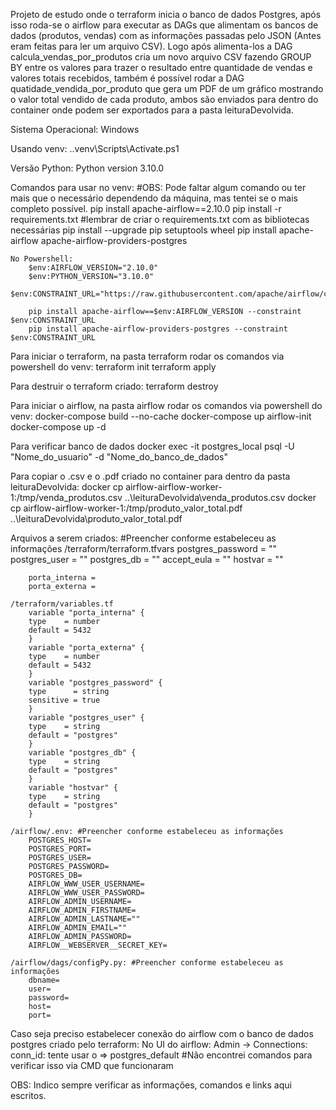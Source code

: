 Projeto de estudo onde o terraform inicia o banco de dados Postgres, após isso roda-se o airflow para executar as DAGs que alimentam os bancos de dados (produtos, vendas) com as informações passadas pelo JSON (Antes eram feitas para ler um arquivo CSV). Logo após alimenta-los a DAG calcula_vendas_por_produtos cria um novo arquivo CSV fazendo GROUP BY entre os valores para trazer o resultado entre quantidade de vendas e valores totais recebidos, também é possível rodar a DAG quatidade_vendida_por_produto que gera um PDF de um gráfico mostrando o valor total vendido de cada produto, ambos são enviados para dentro do container onde podem ser exportados para a pasta leituraDevolvida.

Sistema Operacional:
    Windows

Usando venv:
    .\.venv\Scripts\Activate.ps1

Versão Python:
    Python version 3.10.0

Comandos para usar no venv: #OBS: Pode faltar algum comando ou ter mais que o necessário dependendo da máquina, mas tentei se o mais completo possível.
    pip install apache-airflow==2.10.0
    pip install -r requirements.txt  #lembrar de criar o requirements.txt com as bibliotecas necessárias
    pip install --upgrade pip setuptools wheel
    pip install apache-airflow apache-airflow-providers-postgres

    No Powershell:
        $env:AIRFLOW_VERSION="2.10.0"
        $env:PYTHON_VERSION="3.10.0"
        $env:CONSTRAINT_URL="https://raw.githubusercontent.com/apache/airflow/constraints-$($env:AIRFLOW_VERSION)/constraints-$($env:PYTHON_VERSION).txt"

        pip install apache-airflow==$env:AIRFLOW_VERSION --constraint $env:CONSTRAINT_URL
        pip install apache-airflow-providers-postgres --constraint $env:CONSTRAINT_URL

Para iniciar o terraform, na pasta terraform rodar os comandos via powershell do venv:
    terraform init
    terraform apply

Para destruir o terraform criado:
    terraform destroy

Para iniciar o airflow, na pasta airflow rodar os comandos via powershell do venv:
    docker-compose build --no-cache
    docker-compose up airflow-init
    docker-compose up -d

Para verificar banco de dados
    docker exec -it postgres_local psql -U "Nome_do_usuario" -d "Nome_do_banco_de_dados"

Para copiar o .csv e o .pdf criado no container para dentro da pasta leituraDevolvida:
    docker cp airflow-airflow-worker-1:/tmp/venda_produtos.csv ..\leituraDevolvida\venda_produtos.csv
    docker cp airflow-airflow-worker-1:/tmp/produto_valor_total.pdf ..\leituraDevolvida\produto_valor_total.pdf

Arquivos a serem criados: #Preencher conforme estabeleceu as informações
    /terraform/terraform.tfvars
        postgres_password = ""
        postgres_user     = ""
        postgres_db       = ""
        accept_eula = ""
        hostvar     = ""

        porta_interna = 
        porta_externa = 

    /terraform/variables.tf
        variable "porta_interna" {
        type    = number
        default = 5432
        }
        variable "porta_externa" {
        type    = number
        default = 5432
        }
        variable "postgres_password" {
        type      = string
        sensitive = true
        }
        variable "postgres_user" {
        type    = string
        default = "postgres"
        }
        variable "postgres_db" {
        type    = string
        default = "postgres"
        }
        variable "hostvar" {
        type    = string
        default = "postgres"
        }

    /airflow/.env: #Preencher conforme estabeleceu as informações
        POSTGRES_HOST=
        POSTGRES_PORT=
        POSTGRES_USER=
        POSTGRES_PASSWORD=
        POSTGRES_DB=
        AIRFLOW_WWW_USER_USERNAME=
        AIRFLOW_WWW_USER_PASSWORD=
        AIRFLOW_ADMIN_USERNAME=
        AIRFLOW_ADMIN_FIRSTNAME=
        AIRFLOW_ADMIN_LASTNAME=""
        AIRFLOW_ADMIN_EMAIL=""
        AIRFLOW_ADMIN_PASSWORD=
        AIRFLOW__WEBSERVER__SECRET_KEY=
    
    /airflow/dags/configPy.py: #Preencher conforme estabeleceu as informações
        dbname=
        user=
        password=
        host=
        port=

Caso seja preciso estabelecer conexão do airflow com o banco de dados postgres criado pelo terraform:
    No UI do airflow:
        Admin -> Connections:
            conn_id: tente usar o => postgres_default
            #Não encontrei comandos para verificar isso via CMD que funcionaram

OBS: Indico sempre verificar as informações, comandos e links aqui escritos.